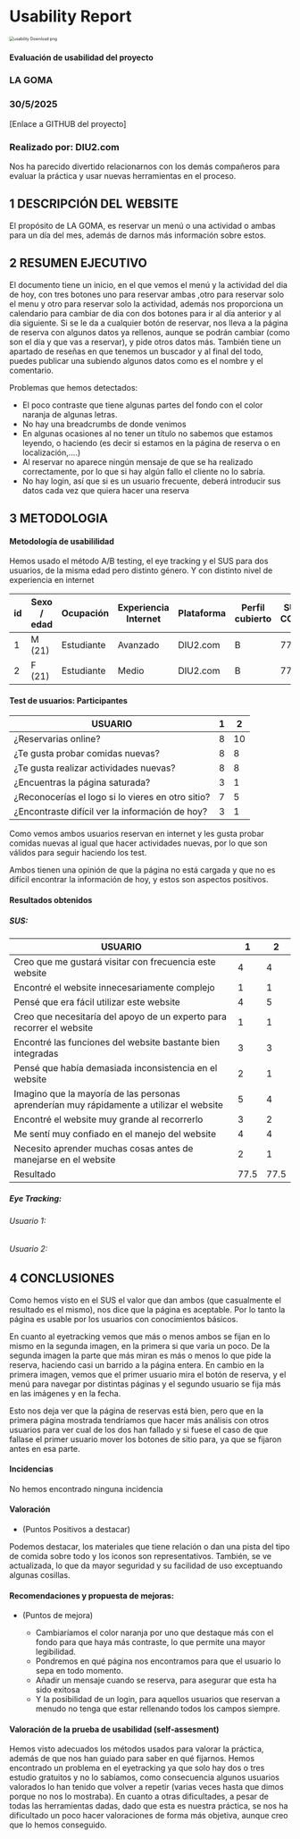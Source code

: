 # Usability Report



<img src="https://encrypted-tbn0.gstatic.com/images?q=tbn:ANd9GcRF017nhV-TFmNER2OM8UbXtdN6xwAKBYrv0i6onNfKu6Yn0BV0RK6aiOroeXl73LSY-B0&usqp=CAU" alt="usability Download png" style="zoom:50%;" />

#### Evaluación de usabilidad del proyecto 

### LA GOMA

### 30/5/2025


[Enlace a GITHUB del proyecto]


### Realizado por: DIU2.com

Nos ha parecido divertido relacionarnos con los demás compañeros para evaluar la práctica y usar nuevas herramientas en el proceso.



## 1 DESCRIPCIÓN DEL WEBSITE

El propósito de LA GOMA, es reservar un menú o una actividad o ambas para un día del mes, además de darnos más información sobre estos. 


## 2 RESUMEN EJECUTIVO


El documento tiene un inicio, en el que vemos el menú y la actividad del dia de hoy, con tres botones uno para reservar ambas ,otro para reservar solo el menu y otro para reservar solo la actividad, además nos proporciona un calendario para cambiar de dia con dos botones para ir al día anterior y al dia siguiente. Si se le da a cualquier botón de reservar, nos lleva a la página de reserva con algunos datos ya rellenos, aunque se podrán cambiar (como son el día y que vas a reservar),  y pide otros datos más. También tiene un apartado de reseñas en que tenemos un buscador y al final del todo, puedes publicar una subiendo algunos datos como es el nombre y el comentario.

Problemas que hemos detectados:
 - El poco contraste que tiene algunas partes del fondo con el color naranja de algunas letras.
 - No hay una  breadcrumbs de donde venimos
 - En algunas ocasiones al no tener un título no sabemos que estamos leyendo, o haciendo (es decir si estamos en la página de reserva o en localización,....)
 - Al reservar no aparece ningún mensaje de que se ha realizado correctamente, por lo que si hay algún fallo el cliente no lo sabría.
 - No hay login, así que si es un usuario frecuente, deberá introducir sus datos cada vez que quiera hacer una reserva











## 3 METODOLOGIA 

#### Metodología de usabililidad

Hemos usado el método A/B testing, el eye tracking y el SUS para dos usuarios, de la misma edad pero distinto género. Y con distinto nivel de experiencia en internet

| id | Sexo / edad | Ocupación | Experiencia Internet | Plataforma | Perfil cubierto | SUS CORE |
| -- | ------- | -------- | ------- | ------- | ------- | ---- |
| 1 | M (21) | Estudiante | Avanzado | DIU2.com | B | 77.5 |
| 2 | F (21) | Estudiante | Medio | DIU2.com | B | 77.5 |
 

#### Test de usuarios: Participantes

| USUARIO | 1 | 2 |
| ---------- | -- | -- |
| ¿Reservarias online? | 8 | 10 |
| ¿Te gusta probar comidas nuevas? | 8 | 8 |
| ¿Te gusta realizar actividades nuevas? | 8 | 8 |
| ¿Encuentras la página saturada? | 3 | 1 |
| ¿Reconocerías el logo si lo vieres en otro sitio? | 7 | 5 |
| ¿Encontraste difícil ver la información de hoy? | 3 | 1 |


Como vemos ambos usuarios reservan en internet y les gusta probar comidas nuevas al igual que hacer actividades nuevas, por lo que son válidos para seguir haciendo los test.

Ambos tienen una opinión de que la página no está cargada y que no es difícil encontrar la información de hoy, y estos son aspectos positivos.


#### Resultados obtenidos

  ##### SUS:

| USUARIO | 1 | 2 |
| ------- | -- | -- |
| Creo que me gustará visitar con frecuencia este website | 4 | 4 |
| Encontré el website innecesariamente complejo | 1 | 1 |
| Pensé que era fácil utilizar este website | 4 | 5 |
| Creo que necesitaría del apoyo de un experto para recorrer el website | 1 | 1 |
| Encontré las funciones del website bastante bien integradas | 3 | 3 |
| Pensé que había demasiada inconsistencia en el website | 2 | 1 |
| Imagino que la mayoría de las personas aprenderían muy rápidamente a utilizar el website | 5 | 4 |
| Encontré el website muy grande al recorrerlo | 3 | 2 |
| Me sentí muy confiado en el manejo del website | 4 | 4 |
| Necesito aprender muchas cosas antes de manejarse en el website | 2 | 1 |
| Resultado | 77.5 | 77.5 |

  ##### Eye Tracking:

  ###### Usuario 1:


  ###### Usuario 2:












## 4 CONCLUSIONES 



Como hemos visto en el SUS el valor que dan ambos (que casualmente el resultado es el mismo), nos dice que la página es aceptable. Por lo tanto la página es usable por los usuarios con conocimientos básicos.

En cuanto al eyetracking vemos que más o menos ambos se fijan en lo mismo en la segunda imagen, en la primera si que varia un poco. De la segunda imagen la parte que más miran es más o menos lo que pide la reserva, haciendo casi un barrido a la página entera. En cambio en la primera imagen, vemos que el primer usuario mira el botón de reserva, y el menú para navegar por distintas páginas y el segundo usuario se fija más en las imágenes y en la fecha.

Esto nos deja ver que la página de reservas está bien, pero que en la primera página mostrada tendríamos que hacer más análisis con otros usuarios para ver cual de los dos han fallado y si fuese el caso de que fallase el primer usuario mover los botones de sitio para, ya que se fijaron antes en esa parte.



#### Incidencias

No hemos encontrado ninguna incidencia



#### Valoración 

* (Puntos Positivos a destacar)

Podemos destacar, los materiales que tiene relación o dan una pista del tipo de comida sobre todo y los iconos son representativos. También, se ve actualizada, lo que da mayor seguridad y su facilidad de uso exceptuando algunas cosillas.


#### Recomendaciones y propuesta de mejoras: 

* (Puntos de mejora)

   - Cambiaríamos el color naranja por uno que destaque más con el fondo para que haya más contraste, lo que permite una mayor legibilidad.
   - Pondremos en qué página nos encontramos para que el usuario lo sepa en todo momento.
   - Añadir un mensaje cuando se reserva, para asegurar que esta ha sido exitosa
   - Y la posibilidad de un login, para aquellos usuarios que reservan a menudo no tenga que estar rellenando todos los campos siempre.



#### Valoración de la prueba de usabilidad (self-assesment)

Hemos visto adecuados los métodos usados para valorar la práctica, además de que nos han guiado para saber en qué fijarnos. Hemos encontrado un problema en el eyetracking ya que solo hay dos o tres estudio gratuitos y no lo sabíamos, como consecuencia algunos usuarios valorados lo han tenido que volver a repetir (varias veces hasta que dimos porque no nos lo mostraba). En cuanto a otras dificultades, a pesar de todas las herramientas dadas, dado que esta es nuestra práctica, se nos ha dificultado un poco hacer valoraciones de forma más objetiva, aunque creo que lo hemos conseguido.
